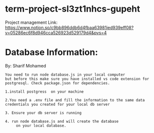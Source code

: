 # term-project-sl3zt1nhcs-gupeht
Project management Link: https://www.notion.so/c9bb896ddb6d4fbaa63981ied939eff08?v=05286ec6f8d946cca526923d529179d4&pvs=4



# Database Information:
By: Sharif Mohamed

    You need to run node database.js in your local computer
    but before this make sure you have installed vs code extension for postgresql. Check package.json for dependencies.

    1.install postgress  on your machine

    2.You need a .env file and fill the information to the same data credentials you created for your local db server

    3. Ensure your db server is running

    4. run node database.js and will create the database
         on your local database.








